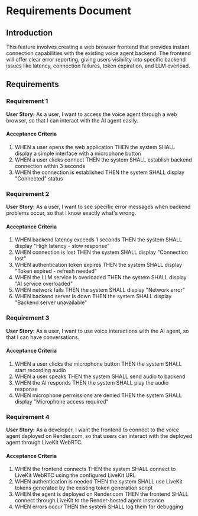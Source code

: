 # Requirements Document

## Introduction

This feature involves creating a web browser frontend that provides instant connection capabilities with the existing voice agent backend. The frontend will offer clear error reporting, giving users visibility into specific backend issues like latency, connection failures, token expiration, and LLM overload.

## Requirements

### Requirement 1

**User Story:** As a user, I want to access the voice agent through a web browser, so that I can interact with the AI agent easily.

#### Acceptance Criteria

1. WHEN a user opens the web application THEN the system SHALL display a simple interface with a microphone button
2. WHEN a user clicks connect THEN the system SHALL establish backend connection within 3 seconds
3. WHEN the connection is established THEN the system SHALL display "Connected" status

### Requirement 2

**User Story:** As a user, I want to see specific error messages when backend problems occur, so that I know exactly what's wrong.

#### Acceptance Criteria

1. WHEN backend latency exceeds 1 seconds THEN the system SHALL display "High latency - slow response"
2. WHEN connection is lost THEN the system SHALL display "Connection lost"
3. WHEN authentication token expires THEN the system SHALL display "Token expired - refresh needed"
4. WHEN the LLM service is overloaded THEN the system SHALL display "AI service overloaded"
5. WHEN network fails THEN the system SHALL display "Network error"
6. WHEN backend server is down THEN the system SHALL display "Backend server unavailable"

### Requirement 3

**User Story:** As a user, I want to use voice interactions with the AI agent, so that I can have conversations.

#### Acceptance Criteria

1. WHEN a user clicks the microphone button THEN the system SHALL start recording audio
2. WHEN a user speaks THEN the system SHALL send audio to backend
3. WHEN the AI responds THEN the system SHALL play the audio response
4. WHEN microphone permissions are denied THEN the system SHALL display "Microphone access required"

### Requirement 4

**User Story:** As a developer, I want the frontend to connect to the voice agent deployed on Render.com, so that users can interact with the deployed agent through LiveKit WebRTC.

#### Acceptance Criteria

1. WHEN the frontend connects THEN the system SHALL connect to LiveKit WebRTC using the configured LiveKit URL
2. WHEN authentication is needed THEN the system SHALL use LiveKit tokens generated by the existing token generation script
3. WHEN the agent is deployed on Render.com THEN the frontend SHALL connect through LiveKit to the Render-hosted agent instance
4. WHEN errors occur THEN the system SHALL log them for debugging
